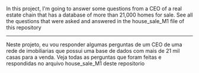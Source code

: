 In this project, I'm going to answer some questions from a CEO of a real estate chain that has a database of more than 21,000 homes for sale.
See all the questions that were asked and answered in the house_sale_M1 file of this repository

___________________________________________________________________________________________________

Neste projeto, eu vou responder algumas perguntas de um CEO de uma rede de imobiliarias que possui uma base de dados com mais de 21 mil casas para a venda.
Veja todas as perguntas que foram feitas e respondidas no arquivo house_sale_M1 deste repositorio
